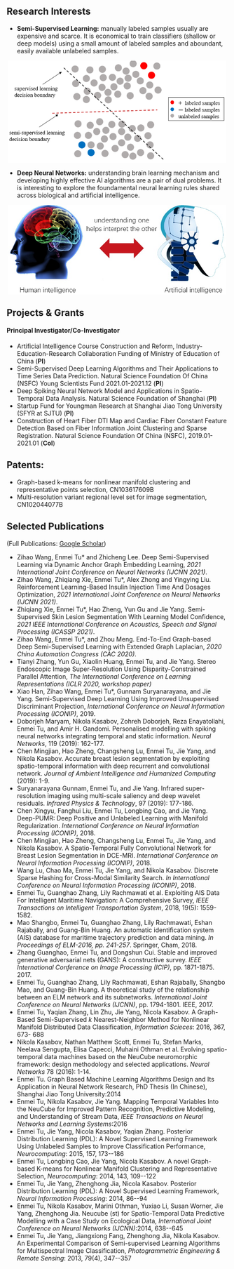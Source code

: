 ## Research Interests

* **Semi-Supervised Learning:** manually labeled samples usually are expensive and scarce.  It is economical to train classifiers (shallow or deep models) using a small amount of labeled samples and aboundant, easily available unlabeled samples.

<div style="text-align:center"><img src="ssl7.png" alt="Markdown Monster icon" align="center" width="500" /></div>

* **Deep Neural Networks:** understanding brain learning mechanism and developing highly effective AI algorithms are a pair of dual problems. It is interesting to explore the foundamental neural learning rules shared across biological and artificial intelligence.

<div style="text-align:center"><img src="biai4.jpg" alt="Markdown Monster icon" align="center" width="500"/></div> 
 

## Projects & Grants

#### Principal Investigator/Co-Investigator
 * Artificial Intelligence Course Construction and Reform, Industry-Education-Research Collaboration Funding of Ministry of Education of China (**PI**)
 * Semi-Supervised Deep Learning Algorithms and Their Applications to Time Series Data Prediction. Natural Science Foundation Of China (NSFC) Young Scientists Fund 2021.01-2021.12 (**PI**)
 * Deep Spiking Neural Network Model and Applications in Spatio-Temporal Data Analysis. Natural Science Foundation of Shanghai (**PI**)
 * Startup Fund for Youngman Research at Shanghai Jiao Tong University (SFYR at SJTU) (**PI**)
 * Construction of Heart Fiber DTI Map and Cardiac Fiber Constant Feature Detection Based on Fiber Information Joint Clustering and Sparse Registration. Natural Science Foundation Of China (NSFC), 2019.01-2021.01 (**CoI**)
<!--
 * Brain-like Computing Models for Video Analysis. Natural Science Foundation Of China (NSFC), 2019.01-2023.01 (**CoI**)
* Multilayer Non-Positive Definite Kernel Learning Theory, Algorithm and Application Research. Natural Science Foundation Of China (NSFC), 2020.01-2024.01 (**CoI**)

#### Participant
* Marine Navigational Decision Aid Based Upon Vessel Route Prediction from Historical Evidence.  National Research Foundation (NRF) of Singapore, 2015.08 - 2017.12
* NeuCube System for Spatio-Temporal Data Analysis, Visualization and Knowledge Extraction. AUT Strategic Research Investment Fund, 2014.12 - 2015.08
* Ecological Pollution Monitoring and Warning Oriented Remote Sensing Image Analysis and Understanding. Ministry of Science and Technology of China International Cooperation Project, 2014.02 - 2014. 11 
* Remote Sensing Monitoring, Understanding and Ecological Pollution Warning Intelligent Research. Ministry of Science and Technology of China International Cooperation Project, 2010.09 - 2013.11
-->
## Patents:
*  Graph-based k-means for nonlinear manifold clustering and representative points selection, CN103617609B
*  Multi-resolution variant regional level set for image segmentation,  CN102044077B


## Selected Publications 
(Full Publications: [Google Scholar](https://scholar.google.com.sg/citations?user=TDg-0cQAAAAJ&hl=en))

* Zihao Wang, Enmei Tu* and Zhicheng Lee. Deep Semi-Supervised Learning via Dynamic Anchor Graph Embedding Learning, _2021 International Joint Conference on Neural Networks (IJCNN 2021)_.
* Zihao Wang, Zhiqiang Xie, Enmei Tu*, Alex Zhong and Yingying Liu. Reinforcement Learning-Based Insulin Injection Time And Dosages Optimization, _2021 International Joint Conference on Neural Networks (IJCNN 2021)_.
* Zhiqiang Xie, Enmei Tu*, Hao Zheng, Yun Gu and Jie Yang. Semi-Supervised Skin Lesion Segmentation With Learning Model Confidence, _2021 IEEE International Conference on Acoustics, Speech and Signal Processing (ICASSP 2021)_.
* Zihao Wang, Enmei Tu*, and Zhou Meng. End-To-End Graph-based Deep Semi-Supervised Learning with Extended Graph Laplacian, _2020 China Automation Congress (CAC 2020)_.
* Tianyi Zhang, Yun Gu, Xiaolin Huang, Enmei Tu, and Jie Yang. Stereo Endoscopic Image Super-Resolution Using Disparity-Constrained Parallel Attention, _The International Conference on Learning Representations (ICLR 2020, workshop paper)_
* Xiao Han, Zihao Wang, Enmei Tu*, Gunnam Suryanarayana, and Jie Yang. Semi-Supervised Deep Learning Using Improved Unsupervised Discriminant Projection, _International Conference on Neural Information Processing (ICONIP)_, 2019.
* Doborjeh Maryam, Nikola Kasabov, Zohreh Doborjeh, Reza Enayatollahi, Enmei Tu, and Amir H. Gandomi. Personalised modelling with spiking neural networks integrating temporal and static information. _Neural Networks_, 119 (2019): 162-177.
* Chen Mingjian, Hao Zheng, Changsheng Lu, Enmei Tu, Jie Yang, and Nikola Kasabov. Accurate breast lesion segmentation by exploiting spatio-temporal information with deep recurrent and convolutional network. _Journal of Ambient Intelligence and Humanized Computing_ (2019): 1-9.
* Suryanarayana Gunnam, Enmei Tu, and Jie Yang. Infrared super-resolution imaging using multi-scale saliency and deep wavelet residuals. _Infrared Physics & Technology_, 97 (2019): 177-186.
* Chen Xingyu, Fanghui Liu, Enmei Tu, Longbing Cao, and Jie Yang. Deep-PUMR: Deep Positive and Unlabeled Learning with Manifold Regularization. _International Conference on Neural Information Processing (ICONIP)_, 2018.
* Chen Mingjian, Hao Zheng, Changsheng Lu, Enmei Tu, Jie Yang, and Nikola Kasabov. A Spatio-Temporal Fully Convolutional Network for Breast Lesion Segmentation in DCE-MRI. _International Conference on Neural Information Processing (ICONIP)_, 2018.
* Wang Lu, Chao Ma, Enmei Tu, Jie Yang, and Nikola Kasabov. Discrete Sparse Hashing for Cross-Modal Similarity Search. _In International Conference on Neural Information Processing (ICONIP)_, 2018.
* Enmei Tu, Guanghao Zhang, Lily Rachmawati et al. Exploiting AIS Data For Intelligent Maritime Navigation: A Comprehensive Survey, _IEEE Transactions on Intelligent Transportation System_, 2018, 19(5): 1559-1582.
* Mao Shangbo, Enmei Tu, Guanghao Zhang, Lily Rachmawati, Eshan Rajabally, and Guang-Bin Huang. An automatic identification system (AIS) database for maritime trajectory prediction and data mining. _In Proceedings of ELM-2016, pp. 241-257_. Springer, Cham, 2018.
* Zhang Guanghao, Enmei Tu, and Dongshun Cui. Stable and improved generative adversarial nets (GANS): A constructive survey.  _IEEE International Conference on Image Processing (ICIP)_, pp. 1871-1875. 2017.
* Enmei Tu, Guanghao Zhang, Lily Rachmawati, Eshan Rajabally, Shangbo Mao, and Guang-Bin Huang. A theoretical study of the relationship between an ELM network and its subnetworks. _International Joint Conference on Neural Networks (IJCNN)_, pp. 1794-1801. IEEE, 2017.
* Enmei Tu, Yaqian Zhang, Lin Zhu, Jie Yang, Nicola Kasabov. A Graph-Based Semi-Supervised $k$ Nearest-Neighbor Method for Nonlinear Manifold Distributed Data Classification, _Information Scieces_: 2016, 367, 673- 688
* Nikola Kasabov, Nathan Matthew Scott, Enmei Tu, Stefan Marks, Neelava Sengupta, Elisa Capecci, Muhaini Othman et al. Evolving spatio-temporal data machines based on the NeuCube neuromorphic framework: design methodology and selected applications. _Neural Networks_ 78 (2016): 1-14.
* Enmei Tu. Graph Based Machine Learning Algorithms Design and Its Application in Neural Network Research, PhD Thesis (In Chinese), Shanghai Jiao Tong University:2014
* Enmei Tu, Nikola Kasabov, Jie Yang. Mapping Temporal Variables Into the NeuCube for Improved Pattern Recognition, Predictive Modeling, and Understanding of Stream Data, _IEEE Transactions on Neural Networks and  Learning Systems_:2016
* Enmei Tu, Jie Yang, Nicola Kasabov, Yaqian Zhang. Posterior Distribution Learning (PDL): A Novel Supervised Learning Framework Using Unlabeled Samples to Improve Classification Performance, _Neurocomputing_: 2015, 157, 173--186
* Enmei Tu, Longbing Cao, Jie Yang, Nicola Kasabov. A novel Graph-based K-means for Nonlinear Manifold Clustering and Representative Selection, _Neurocomputing_: 2014, 143, 109--122
* Enmei Tu, Jie Yang, Zhenghong Jia, Nicola Kasabov. Posterior Distribution Learning (PDL): A Novel Supervised Learning Framework, _Neural Information Processing_: 2014, 86--94
* Enmei Tu, Nikola Kasabov, Marini Othman, Yuxiao Li, Susan Worner, Jie Yang, Zhenghong Jia. Neucube (st) for Spatio-Temporal Data Predictive Modelling with a Case Study on Ecological Data,  _International Joint Conference on Neural Networks (IJCNN)_:2014, 638--645
* Enmei Tu, Jie Yang, Jiangxiong Fang, Zhenghong Jia, Nikola Kasabov. An Experimental Comparison of Semi-supervised Learning Algorithms for Multispectral Image Classification, _Photogrammetric Engineering & Remote Sensing_: 2013, 79(4), 347--357
